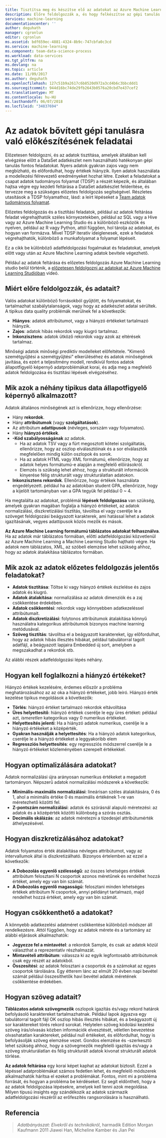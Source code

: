 ```yaml
---
title: Tisztítsa meg és készítse elő az adatokat az Azure Machine Learning |} Microsoft Docs
description: Előre feldolgozzák a, és hogy felkészítse az gépi tanulás adatait.
services: machine-learning
documentationcenter: ''
author: deguhath
manager: cgronlun
editor: cgronlun
ms.assetid: bdf659ec-4881-4324-8b9c-747cbfa0c3cd
ms.service: machine-learning
ms.component: team-data-science-process
ms.workload: data-services
ms.tgt_pltfrm: na
ms.devlang: na
ms.topic: article
ms.date: 11/09/2017
ms.author: deguhath
ms.openlocfilehash: 127c51b9a2617c6b8520d972a3cd4b6c3bbcddd1
ms.sourcegitcommit: 944d16bc74de29fb2643b0576a20cbd7e437cef2
ms.translationtype: MT
ms.contentlocale: hu-HU
ms.lasthandoff: 06/07/2018
ms.locfileid: "34837694"
---
```

# <a name="tasks-to-prepare-data-for-enhanced-machine-learning"></a>Az adatok bővített gépi tanulásra való előkészítésének feladatai
Előzetesen feldolgozni, és az adatok tisztítása, amelyek általában kell elvégzése előtt a DataSet adatkészlet nem használható hatékonyan gépi tanulás fontos feladatokat. Nyers adatok gyakran zajos vagy nem megbízható, és előfordulhat, hogy értékek hiányzik. Ilyen adatok használata a modellezési félrevezető eredményeket hozhat létre. Ezeket a feladatokat a csapat adatok tudományos folyamat (TDSP) a részét képezik, és általában hajtsa végre egy kezdeti feltárása a DataSet adatkészlet felderítése, és tervezze meg a szükséges előzetes feldolgozás segítségével. Részletes utasítások a TDSP folyamathoz, lásd: a leírt lépéseket a [Team adatok tudományos folyamat](overview.md).

Előzetes feldolgozás és a tisztítási feladatok, például az adatok feltárása feladat végrehajthatók széles környezetekben, például az SQL vagy a Hive vagy az Azure Machine Learning Studio és a különböző eszközök és nyelven, például az R vagy Python, attól függően, hol tárolja az adatokat, és hogyan van formázva. Mivel TDSP iteratív ideiglenesek, ezek a feladatok végrehajthatók, különböző a munkafolyamat a folyamat lépéseit.

Ez a cikk be különböző adatfeldolgozási fogalmakat és feladatokat, amelyek előtt vagy után az Azure Machine Learning adatok bevitele végezhető.

Például az adatok feltárása és előzetes feldolgozás Azure Machine Learning studio belül történik, a [előzetesen feldolgozni az adatokat az Azure Machine Learning Studióban](https://azure.microsoft.com/documentation/videos/preprocessing-data-in-azure-ml-studio/) videó.

## <a name="why-pre-process-and-clean-data"></a>Miért előre feldolgozzák, és adatait?
Valós adatokat különböző forrásokból gyűjtött, és folyamatokat, és tartalmazhat szabálytalanságok, vagy hogy az adatkészlet adatai sérültek. A tipikus data quality problémák merülnek fel a következők:

* **Hiányos**: adatok attribútumot, vagy a hiányzó értékeket tartalmazó hiányzik.
* **Zajos**: adatok hibás rekordok vagy kiugró tartalmaz.
* **Inkonzisztens**: adatok ütköző rekordok vagy azok az eltérések tartalmaz.

Minőségi adatok minőségi prediktív modelleket előfeltétele. "Kimenő szemétgyűjtési a szemétgyűjtési" elkerüléséhez és adatok minőségének javítása, és ezért a teljesítmény modell, rendkívül fontos adatok állapotfigyelő képernyő adatproblémákat korai, és adja meg a megfelelő adatok feldolgozása és tisztítási lépések elvégzéséhez.

## <a name="what-are-some-typical-data-health-screens-that-are-employed"></a>Mik azok a néhány tipikus data állapotfigyelő képernyő alkalmazott?
Adatok általános minőségének azt is ellenőrizze, hogy ellenőrzése:

* Hány **rekordok**.
* Hány **attribútumok** (vagy **szolgáltatások**).
* Az attribútum **adattípusok** (névleges, sorszám vagy folyamatos).
* Hány **hiányzó értékek**.
* **-Kód szabályosságának** az adatok.
  * Ha az adatok TSV vagy a fürt megosztott kötetei szolgáltatás, ellenőrizze, hogy az oszlop elválasztóinak és a sor elválasztók megfelelően mindig külön oszlopok és sorok.
  * Ha az adatok HTML vagy XML formátumú, ellenőrizze, hogy az adatok helyes formátumú-e alapján a megfelelő előírásokról.
  * Elemzés is szükség lehet ahhoz, hogy a strukturált információk kinyerése félig strukturált vagy strukturálatlan adatokon.
* **Inkonzisztens rekordok**. Ellenőrizze, hogy értékek használata engedélyezett. például ha az adatokban student GPA, ellenőrizze, hogy a kijelölt tartományban van a GPA tegyük fel például 0 ~ 4.

Ha megtalálta az adatokat, problémái **lépések feldolgozása** van szükség, amelyek gyakran magában foglalja a hiányzó értékeket, az adatok normalizálási, diszkretizálási tisztítás, távolítsa el vagy cserélje le a szöveget feldolgozási beágyazott karakterek, ami hatással lehet a adatok igazításának, vegyes adattípusok közös mezők és mások.

**Az Azure Machine Learning formátumú táblázatos adatokat felhasználva**.  Ha az adatok már táblázatos formában, előtti adatfeldolgozási közvetlenül az Azure Machine Learning a Machine Learning Studio hajtható végre.  Ha adatok nem táblázatos, XML, az szóbeli elemzése lehet szükség ahhoz, hogy az adatok átalakítása táblázatos formában.  

## <a name="what-are-some-of-the-major-tasks-in-data-pre-processing"></a>Mik azok az adatok előzetes feldolgozás jelentős feladatokat?
* **Adatok tisztítása**: Töltse ki vagy hiányzó értékek észlelése és zajos adatok és kiugró.
* **Adatok átalakítása**: normalizálása az adatok dimenziók és a zaj csökkentése érdekében.
* **Adatok csökkentési**: rekordok vagy könnyebben adatkezeléssel attribútumait.
* **Adatok diszkretizálási**: folytonos attribútumok átalakítása könnyű használatra kategorikus attribútumok bizonyos machine learning metódusával.
* **Szöveg tisztítás**: távolítsa el a beágyazott karaktereket, így előfordulhat, hogy az adatok hibás illesztés hibákat, például tabulátorral tagolt adatfájl, a beágyazott lapjaira Embedded új sort, amelyben a megszakadhat a rekordok stb.

Az alábbi részek adatfeldolgozási lépés néhány.

## <a name="how-to-deal-with-missing-values"></a>Hogyan kell foglalkozni a hiányzó értékeket?
Hiányzó értékek kezelésére, érdemes először a probléma meghatározásához az az oka a hiányzó értékeket, jobb leíró. Hiányzó érték kezelése tipikus megoldások a következők:

* **Törlés**: hiányzó értéket tartalmazó rekordok eltávolítása
* **Üres helyettesítő**: hiányzó értékek cserélje le egy üres értéket: például azt, *ismeretlen* kategorikus vagy 0 numerikus értékeket.
* **Helyettesítés jelenti**: Ha a hiányzó adatok numerikus, cserélje le a hiányzó értékeket a középérték.
* **Gyakran használják a helyettesítés**: Ha a hiányzó adatok kategorikus, cserélje le a hiányzó értékeket a leggyakoribb elem
* **Regressziós helyettesítés**: egy regressziós módszerrel cserélje le a hiányzó értékeket közleményében szerepelt értékekkel.  

## <a name="how-to-normalize-data"></a>Hogyan optimalizálására adatokat?
Adatok normalizálási újra arányosan numerikus értékeket a megadott tartományon. Népszerű adatok normalizálási módszerek a következők:

* **Minimális-maximális normalizálási**: lineárisan széles átalakítására, 0 és 1, ahol a minimális értéke 0 és maximális értékének 1-re van méretezhető közötti fel.
* **Z-pontszám normalizálási**: adatok és szórásnál alapuló méretezési: az adatok és a középérték közötti különbség a szórás osztás.
* **Decimális skálázás**: az adatok méretezni a tizedesjel attribútumérték áthelyezésével.  

## <a name="how-to-discretize-data"></a>Hogyan diszkretizálásához adatokat?
Adatok folyamatos érték átalakítása névleges attribútumot, vagy az intervallumok által is diszkretizálható. Bizonyos értelemben az ezzel a következők:

* **A Dobozolás egyenlő szélességű**: az összes lehetséges értékek attribútum felosztani N csoportok azonos méretűnek és rendelhet hozzá értéket, amely egy van bin számát.
* **A Dobozolás egyenlő magasságú**: felosztani minden lehetséges értékek attribútum N csoportok, annyi példányt tartalmazó, majd rendelhet hozzá értéket, amely egy van bin számát.  

## <a name="how-to-reduce-data"></a>Hogyan csökkenthető a adatokat?
A könnyebb adatkezelési adatméret csökkentése különböző módszer áll rendelkezésre. Attól függően, hogy az adatok mérete és a tartomány az alábbi eljárások alkalmazhatók:

* **Jegyezze fel a mintavétel**: a rekordok Sample, és csak az adatok közül választhat a reprezentatív részhalmazát.
* **Mintavételi attribútum**: válassza ki az egyik legfontosabb attribútumok csak egy részét az adatokból.  
* **Összesítési**: az adatok felosztani a csoportok és a számokat az egyes csoportok tárolására. Egy étterem lánc az elmúlt 20 évben napi bevétel számát például összesíthetők havi bevétel adatok méretének csökkentése érdekében.  

## <a name="how-to-clean-text-data"></a>Hogyan szöveg adatait?
**Táblázatos adatok szövegmezők** oszlopok igazítás és/vagy rekord határok befolyásoló karaktereket tartalmazhatnak. Például lapok ágyazva egy tabulátorral tagolt fájl OK oszlop hibás illesztés hibákat, és a beágyazott új sor karaktereket törés rekord sorokat. Helytelen szöveg kódolási kezelési szöveg írás/olvasás közben információk elvesztését, véletlen bevezetése olvashatatlan karaktereket, például null értékeket, és előfordulhat, hogy is befolyásolják szöveg elemzése vezet. Gondos elemzése és -szerkesztő lehet szükség ahhoz, hogy a szövegmezők megfelelő igazítás és/vagy a szöveg strukturálatlan és félig strukturált adatok kivonat strukturált adatok törlése.

**Az adatok feltárása** egy korai képet kaphat az adatokat biztosít. Ezzel a lépéssel adatproblémákat számos fedetlen lehet, és megfelelő módszerek alkalmazhatók hárítsa el ezeket a problémákat.  Fontos, mint mi a probléma forrását, és hogyan a probléma be kérdéseket. Ez segít eldöntheti, hogy a az adatok feldolgozása lépésekre, amelyek kell tenni azok megoldása. Milyen típusú insights egy szándékozik az adatok származik adatfeldolgozási részéről az erőfeszítés rangsorolására is használható.

## <a name="references"></a>Referencia
> *Adatbányászat: Elvekről és technikákról*, harmadik Edition Morgan Kaufmann 2011 Jiawei Han, Micheline Kamber és Jian Pei
> 
> 

